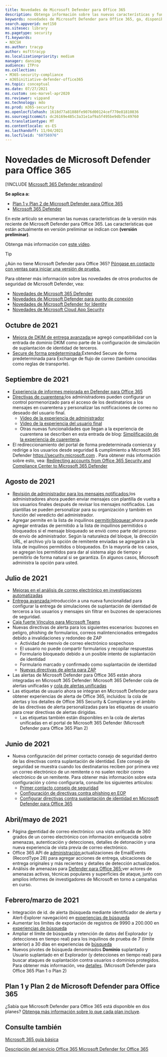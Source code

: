 ```yaml
---
title: Novedades de Microsoft Defender para Office 365
description: Obtenga información sobre las nuevas características y funcionalidades disponibles en la versión más reciente de Microsoft Defender para Office 365.
keywords: novedades de Microsoft Defender para Office 365, ga, disponible en general, funcionalidades, disponible, nuevo
search.appverid: met150
ms.sitesec: library
ms.pagetype: security
f1.keywords:
- NOCSH
ms.author: tracyp
author: msfttracyp
ms.localizationpriority: medium
manager: dansimp
audience: ITPro
ms.collection:
- M365-security-compliance
- m365initiative-defender-office365
ms.topic: conceptual
ms.date: 07/27/2021
ms.custom: seo-marvel-apr2020
ms.reviewer: vippand
ms.technology: mdo
ms.prod: m365-security
ms.openlocfilehash: 1618d77a81888fe9076d00124cef770e81810836
ms.sourcegitcommit: dc26169e485c3a31e1af9a5f495be9db75c49760
ms.translationtype: MT
ms.contentlocale: es-ES
ms.lasthandoff: 11/04/2021
ms.locfileid: "60756976"
---
```

# <a name="whats-new-in-microsoft-defender-for-office-365"></a>Novedades de Microsoft Defender para Office 365

[!INCLUDE [Microsoft 365 Defender rebranding](../includes/microsoft-defender-for-office.md)]

**Se aplica a:**

- [Plan 1 y Plan 2 de Microsoft Defender para Office 365](defender-for-office-365.md)
- [Microsoft 365 Defender](../defender/microsoft-365-defender.md)

En este artículo se enumeran las nuevas características de la versión más reciente de Microsoft Defender para Office 365. Las características que están actualmente en versión preliminar se indican con **(versión preliminar)**.

Obtenga más información con [este vídeo](https://www.youtube.com/watch?v=Tdz6KfruDGo&list=PL3ZTgFEc7LystRja2GnDeUFqk44k7-KXf&index=3).

> [!TIP]
> ¿Aún no tiene Microsoft Defender para Office 365? [Póngase en contacto con ventas para iniciar una versión de prueba.](https://info.microsoft.com/ww-landing-M365SMB-web-contact.html)

Para obtener más información sobre las novedades de otros productos de seguridad de Microsoft Defender, vea:

- [Novedades de Microsoft 365 Defender](../defender/whats-new.md)
- [Novedades de Microsoft Defender para punto de conexión](../defender-endpoint/whats-new-in-microsoft-defender-atp.md)
- [Novedades de Microsoft Defender for Identity](/defender-for-identity/whats-new)
- [Novedades de Microsoft Cloud App Security](/cloud-app-security/release-notes)


## <a name="october-2021"></a>Octubre de 2021

- [Mejora de DKIM de entrega avanzada:](configure-advanced-delivery.md)se agregó compatibilidad con la entrada de dominio DKIM como parte de la configuración de simulación de suplantación de identidad de terceros.
- [Secure de forma predeterminada:](secure-by-default.md)Extended Secure de forma predeterminada para Exchange de flujo de correo (también conocidas como reglas de transporte).

## <a name="september-2021"></a>Septiembre de 2021

- [Experiencia de informes mejorada en Defender para Office 365](https://techcommunity.microsoft.com/t5/microsoft-defender-for-office/improving-the-reporting-experience-in-microsoft-defender-for/ba-p/2760898)
- [Directivas de cuarentena:](quarantine-policies.md)los administradores pueden configurar un control pormenorizado para el acceso de los destinatarios a los mensajes en cuarentena y personalizar las notificaciones de correo no deseado del usuario final.
  - [Vídeo de la experiencia de administrador](https://youtu.be/vnar4HowfpY)
  - [Vídeo de la experiencia del usuario final](https://youtu.be/s-vozLO43rI)
  - Otras nuevas funcionalidades que llegan a la experiencia de cuarentena se describen en esta entrada de blog: [Simplificación de la experiencia de cuarentena](https://techcommunity.microsoft.com/t5/microsoft-defender-for-office/simplifying-the-quarantine-experience/ba-p/2676388).
- El redireccionamiento del portal de forma predeterminada comienza y redirige a los usuarios desde seguridad & cumplimiento a Microsoft 365 Defender <https://security.microsoft.com> . Para obtener más información sobre esto, vea: [Redirecting accounts from Office 365 Security and Compliance Center to Microsoft 365 Defender](/microsoft-365/security/defender/microsoft-365-security-mdo-redirection)

## <a name="august-2021"></a>Agosto de 2021

- [Revisión de administrador para los mensajes notificados:](admin-review-reported-message.md)los administradores ahora pueden enviar mensajes con plantilla de vuelta a los usuarios finales después de revisar los mensajes notificados. Las plantillas se pueden personalizar para su organización y también en función del veredicto del administrador.
- Agregar permite en la lista de inquilinos [permitir/bloquear:](manage-tenant-allows.md)ahora puede agregar entradas de permitido a la lista de inquilinos permitidos o bloqueados si el mensaje bloqueado se envió como parte del proceso de envío de administrador. Según la naturaleza del bloque, la dirección URL, el archivo y/o la opción de remitente enviadas se agregarán a la lista de inquilinos permitidos o bloqueados. En la mayoría de los casos, se agregan los permitidos para dar al sistema algo de tiempo y permitirlo de forma natural si se garantiza. En algunos casos, Microsoft administra la opción para usted.

## <a name="july-2021"></a>Julio de 2021

- [Mejoras en el análisis de correo electrónico en investigaciones automatizadas](email-analysis-investigations.md)
- [Entrega avanzada:](configure-advanced-delivery.md)introducción a una nueva funcionalidad para configurar la entrega de simulaciones de suplantación de identidad de terceros a los usuarios y mensajes sin filtrar en buzones de operaciones de seguridad.
- [Caja fuerte Vínculos para Microsoft Teams](safe-links.md#safe-links-settings-for-microsoft-teams)
- Nuevas directivas de alerta para los siguientes escenarios: buzones en peligro, phishing de formularios, correos malintencionados entregados debido a invalidaciones y redondeo de ZAP
  - Actividad de reenvío de correo electrónico sospechoso
  - El usuario no puede compartir formularios y recopilar respuestas
  - Formulario bloqueado debido a un posible intento de suplantación de identidad
  - Formulario marcado y confirmado como suplantación de identidad
  - [Nuevas directivas de alerta para ZAP](../../compliance/new-defender-alert-policies.md)
- Las alertas de Microsoft Defender para Office 365 están ahora integradas en Microsoft 365 Defender: Microsoft 365 Defender cola de alertas unificadas y [cola de alertas unificadas](../defender/investigate-alerts.md)
- [](user-tags.md) Las etiquetas de usuario ahora se integran en Microsoft Defender para obtener experiencias de alerta de Office 365, incluidos: la cola de alertas y los detalles de Office 365 Security & Compliance y el ámbito de las directivas de alerta personalizadas para las etiquetas de usuario para crear directivas de alertas dirigidas.
  - Las etiquetas también están disponibles en la cola de alertas unificadas en el portal de Microsoft 365 Defender (Microsoft Defender para Office 365 Plan 2)

## <a name="june-2021"></a>Junio de 2021

- Nueva configuración del primer contacto consejo de seguridad dentro de las directivas contra suplantación de identidad. Este consejo de seguridad se muestra cuando los destinatarios reciben por primera vez un correo electrónico de un remitente o no suelen recibir correo electrónico de un remitente. Para obtener más información sobre esta configuración y cómo configurarla, consulte los siguientes artículos:
  - [Primer contacto consejo de seguridad](set-up-anti-phishing-policies.md#first-contact-safety-tip)
  - [Configuración de directivas contra phishing en EOP](configure-anti-phishing-policies-eop.md)
  - [Configurar directivas contra suplantación de identidad en Microsoft Defender para Office 365](configure-mdo-anti-phishing-policies.md)

## <a name="aprilmay-2021"></a>Abril/mayo de 2021

- Página [de](mdo-email-entity-page.md)entidad de correo electrónico: una vista unificada de 360 grados de un correo electrónico con información enriquecida sobre amenazas, autenticación y detecciones, detalles de detonación y una nueva experiencia de vista previa de correo electrónico.
- Office 365 API de [administración:](/office/office-365-management-api/office-365-management-activity-api-schema#email-message-events)actualizaciones de EmailEvents (RecordType 28) para agregar acciones de entrega, ubicaciones de entrega originales y más recientes y detalles de detección actualizados.
- Análisis de amenazas para [Defender para Office 365:](/microsoft-365/security/defender/threat-analytics)ver actores de amenazas activas, técnicas populares y superficies de ataque, junto con amplios informes de investigadores de Microsoft en torno a campañas en curso.

## <a name="februarymarch-2021"></a>Febrero/marzo de 2021

- Integración de id. de alerta (búsqueda mediante identificador de alerta y Alert-Explorer navegación) en [experiencias de búsqueda](threat-explorer.md)
- Aumentar los límites de exportación de registros de 9990 a 200.000 en [experiencias de búsqueda](threat-explorer.md)
- Ampliar el límite de búsqueda y retención de datos del Explorador (y detecciones en tiempo real) para los inquilinos de prueba de 7 (límite anterior) a 30 días en experiencias de [búsqueda](threat-explorer.md)
- Nuevos pivotes de búsqueda denominados **Dominio** suplantado y Usuario suplantado en el Explorador (y detecciones en tiempo real) para buscar ataques de suplantación contra usuarios o dominios protegidos.  Para obtener más información, vea [detalles](threat-explorer.md#view-phishing-emails-sent-to-impersonated-users-and-domains). (Microsoft Defender para Office 365 Plan 1 o Plan 2)


## <a name="microsoft-defender-for-office-365-plan-1-and-plan-2"></a>Plan 1 y Plan 2 de Microsoft Defender para Office 365

¿Sabía que Microsoft Defender para Office 365 está disponible en dos planes? [Obtenga más información sobre lo que cada plan incluye](defender-for-office-365.md#microsoft-defender-for-office-365-plan-1-and-plan-2).

## <a name="see-also"></a>Consulte también

[Microsoft 365 guía básica](https://www.microsoft.com/microsoft-365/roadmap)

[Descripción del servicio Office 365 Microsoft Defender for Office 365](/office365/servicedescriptions/office-365-advanced-threat-protection-service-description)
